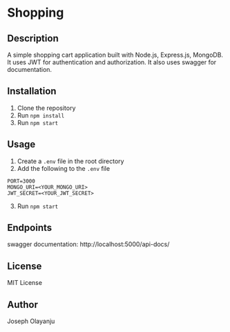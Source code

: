 # Shopping

## Description

A simple shopping cart application built with Node.js, Express.js, MongoDB. It uses JWT for authentication and authorization. It also uses swagger for documentation. 

## Installation

1. Clone the repository
2. Run `npm install`
3. Run `npm start`

## Usage

1. Create a `.env` file in the root directory
2. Add the following to the `.env` file

```
PORT=3000
MONGO_URI=<YOUR_MONGO_URI>
JWT_SECRET=<YOUR_JWT_SECRET>
```

3. Run `npm start`

## Endpoints

swagger documentation: http://localhost:5000/api-docs/

## License

MIT License

## Author

Joseph Olayanju
```

